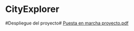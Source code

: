 ﻿# CityExplorer

#Despliegue del proyecto#
[Puesta en marcha proyecto.pdf](https://github.com/user-attachments/files/15936939/Puesta.en.marcha.proyecto.pdf)
